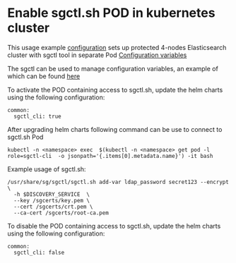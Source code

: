 #  Enable sgctl.sh POD in kubernetes cluster

This usage example [configuration](https://git.floragunn.com/search-guard/search-guard-flx-helm-charts/-/blob/main/examples/common/enable_sgctl_cli/values.yaml) sets up protected 4-nodes Elasticsearch cluster with sgctl tool in separate Pod [Configuration variables](https://docs.search-guard.com/latest/sgctl-examples#using-sgctl-to-configure-search-guard)




The sgctl can be used to manage configuration variables, an example of which can be found [here](https://git.floragunn.com/search-guard/search-guard-flx-helm-charts/-/blob/main/examples/common/configuration_variables/values.yaml) 


To activate the POD containing access to sgctl.sh, update the helm charts using the following configuration:

```
common:
  sgctl_cli: true

```


After upgrading helm charts following command can be use to connect to sgctl.sh Pod

```
kubectl -n <namespace> exec  $(kubectl -n <namespace> get pod -l role=sgctl-cli  -o jsonpath='{.items[0].metadata.name}') -it bash
```


Example usage of sgctl.sh:

```
/usr/share/sg/sgctl/sgctl.sh add-var ldap_password secret123 --encrypt   \
  -h $DISCOVERY_SERVICE  \
  --key /sgcerts/key.pem \
  --cert /sgcerts/crt.pem \
  --ca-cert /sgcerts/root-ca.pem 
```




To disable the POD containing access to sgctl.sh, update the helm charts using the following configuration:

```
common:
  sgctl_cli: false
```